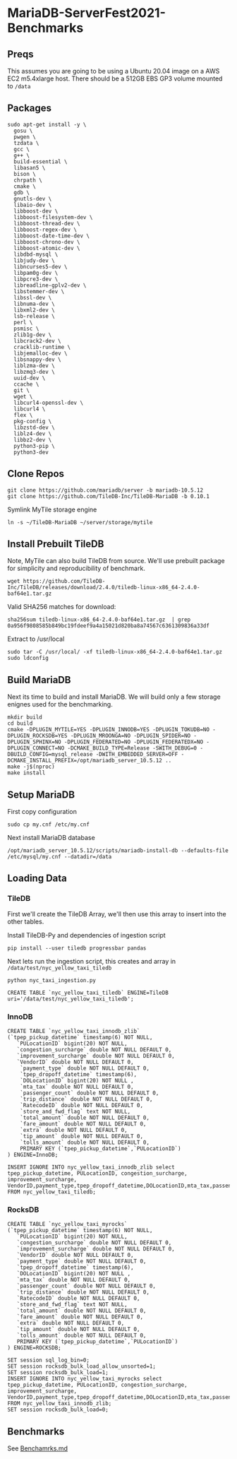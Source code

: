 # MariaDB-ServerFest2021-Benchmarks

## Preqs

This assumes you are going to be using a Ubuntu 20.04 image on a AWS EC2
m5.4xlarge host. There should be a 512GB EBS GP3 volume mounted to `/data`

## Packages

```
sudo apt-get install -y \
  gosu \
  pwgen \
  tzdata \
  gcc \
  g++ \
  build-essential \
  libasan5 \
  bison \
  chrpath \
  cmake \
  gdb \
  gnutls-dev \
  libaio-dev \
  libboost-dev \
  libboost-filesystem-dev \
  libboost-thread-dev \
  libboost-regex-dev \
  libboost-date-time-dev \
  libboost-chrono-dev \
  libboost-atomic-dev \
  libdbd-mysql \
  libjudy-dev \
  libncurses5-dev \
  libpam0g-dev \
  libpcre3-dev \
  libreadline-gplv2-dev \
  libstemmer-dev \
  libssl-dev \
  libnuma-dev \
  libxml2-dev \
  lsb-release \
  perl \
  psmisc \
  zlib1g-dev \
  libcrack2-dev \
  cracklib-runtime \
  libjemalloc-dev \
  libsnappy-dev \
  liblzma-dev \
  libzmq3-dev \
  uuid-dev \
  ccache \
  git \
  wget \
  libcurl4-openssl-dev \
  libcurl4 \
  flex \
  pkg-config \
  libzstd-dev \
  liblz4-dev \
  libbz2-dev \
  python3-pip \
  python3-dev
  ```

## Clone Repos
```
git clone https://github.com/mariadb/server -b mariadb-10.5.12
git clone https://github.com/TileDB-Inc/TileDB-MariaDB -b 0.10.1
```

Symlink MyTile storage engine
```
ln -s ~/TileDB-MariaDB ~/server/storage/mytile
```

## Install Prebuilt TileDB

Note, MyTile can also build TileDB from source. We'll use prebuilt package for simplicity and reproducibility of benchmark.

```
wget https://github.com/TileDB-Inc/TileDB/releases/download/2.4.0/tiledb-linux-x86_64-2.4.0-baf64e1.tar.gz
```

Valid SHA256 matches for download:
```
sha256sum tiledb-linux-x86_64-2.4.0-baf64e1.tar.gz  | grep 0a956f9808585b849bc19fdeef9a4a15021d820ba8a74567c6361309836a33df
```

Extract to /usr/local
```
sudo tar -C /usr/local/ -xf tiledb-linux-x86_64-2.4.0-baf64e1.tar.gz
sudo ldconfig
```

## Build MariaDB

Next its time to build and install MariaDB. We will build only a few storage enignes used for the benchmarking.
```
mkdir build
cd build
cmake -DPLUGIN_MYTILE=YES -DPLUGIN_INNODB=YES -DPLUGIN_TOKUDB=NO -DPLUGIN_ROCKSDB=YES -DPLUGIN_MROONGA=NO -DPLUGIN_SPIDER=NO -DPLUGIN_SPHINX=NO -DPLUGIN_FEDERATED=NO -DPLUGIN_FEDERATEDX=NO -DPLUGIN_CONNECT=NO -DCMAKE_BUILD_TYPE=Release -SWITH_DEBUG=0 -DBUILD_CONFIG=mysql_release -DWITH_EMBEDDED_SERVER=OFF -DCMAKE_INSTALL_PREFIX=/opt/mariadb_server_10.5.12 ..
make -j$(nproc)
make install
  ```

## Setup MariaDB


First copy configuration

```
sudo cp my.cnf /etc/my.cnf
```

Next install MariaDB database

```
/opt/mariadb_server_10.5.12/scripts/mariadb-install-db --defaults-file /etc/mysql/my.cnf --datadir=/data
```

## Loading Data

### TileDB

First we'll create the TileDB Array, we'll then use this array to insert into the other tables.

Install TileDB-Py and dependencies of ingestion script
```
pip install --user tiledb progressbar pandas
```

Next lets run the ingestion script, this creates and array in `/data/test/nyc_yellow_taxi_tiledb`

```
python nyc_taxi_ingestion.py
```

```
CREATE TABLE `nyc_yellow_taxi_tiledb` ENGINE=TileDB uri='/data/test/nyc_yellow_taxi_tiledb';
```

### InnoDB


```
CREATE TABLE `nyc_yellow_taxi_innodb_zlib`
(`tpep_pickup_datetime` timestamp(6) NOT NULL,
   `PULocationID` bigint(20) NOT NULL,
   `congestion_surcharge` double NOT NULL DEFAULT 0,
   `improvement_surcharge` double NOT NULL DEFAULT 0,
   `VendorID` double NOT NULL DEFAULT 0,
    `payment_type` double NOT NULL DEFAULT 0,
    `tpep_dropoff_datetime` timestamp(6),
    `DOLocationID` bigint(20) NOT NULL ,
    `mta_tax` double NOT NULL DEFAULT 0,
    `passenger_count` double NOT NULL DEFAULT 0,
    `trip_distance` double NOT NULL DEFAULT 0,
    `RatecodeID` double NOT NULL DEFAULT 0,
    `store_and_fwd_flag` text NOT NULL,
    `total_amount` double NOT NULL DEFAULT 0,
    `fare_amount` double NOT NULL DEFAULT 0,
    `extra` double NOT NULL DEFAULT 0,
    `tip_amount` double NOT NULL DEFAULT 0,
    `tolls_amount` double NOT NULL DEFAULT 0,
    PRIMARY KEY (`tpep_pickup_datetime`,`PULocationID`)
) ENGINE=InnoDB;

INSERT IGNORE INTO nyc_yellow_taxi_innodb_zlib select tpep_pickup_datetime, PULocationID, congestion_surcharge, improvement_surcharge, VendorID,payment_type,tpep_dropoff_datetime,DOLocationID,mta_tax,passenger_count,trip_distance,RatecodeID,store_and_fwd_flag,total_amount,fare_amount,extra,tip_amount,tolls_amount FROM nyc_yellow_taxi_tiledb;
```

### RocksDB

```
CREATE TABLE `nyc_yellow_taxi_myrocks`
(`tpep_pickup_datetime` timestamp(6) NOT NULL,
   `PULocationID` bigint(20) NOT NULL,
   `congestion_surcharge` double NOT NULL DEFAULT 0,
   `improvement_surcharge` double NOT NULL DEFAULT 0,
   `VendorID` double NOT NULL DEFAULT 0,
   `payment_type` double NOT NULL DEFAULT 0,
   `tpep_dropoff_datetime` timestamp(6),
   `DOLocationID` bigint(20) NOT NULL ,
   `mta_tax` double NOT NULL DEFAULT 0,
   `passenger_count` double NOT NULL DEFAULT 0,
   `trip_distance` double NOT NULL DEFAULT 0,
   `RatecodeID` double NOT NULL DEFAULT 0,
   `store_and_fwd_flag` text NOT NULL,
   `total_amount` double NOT NULL DEFAULT 0,
   `fare_amount` double NOT NULL DEFAULT 0,
   `extra` double NOT NULL DEFAULT 0,
   `tip_amount` double NOT NULL DEFAULT 0,
   `tolls_amount` double NOT NULL DEFAULT 0,
   PRIMARY KEY (`tpep_pickup_datetime`,`PULocationID`)
) ENGINE=ROCKSDB;

SET session sql_log_bin=0;
SET session rocksdb_bulk_load_allow_unsorted=1;
SET session rocksdb_bulk_load=1;
INSERT IGNORE INTO nyc_yellow_taxi_myrocks select tpep_pickup_datetime, PULocationID, congestion_surcharge, improvement_surcharge, VendorID,payment_type,tpep_dropoff_datetime,DOLocationID,mta_tax,passenger_count,trip_distance,RatecodeID,store_and_fwd_flag,total_amount,fare_amount,extra,tip_amount,tolls_amount FROM nyc_yellow_taxi_innodb_zlib;
SET session rocksdb_bulk_load=0;
```

## Benchmarks

See [Benchamrks.md](Benchmarks.md)